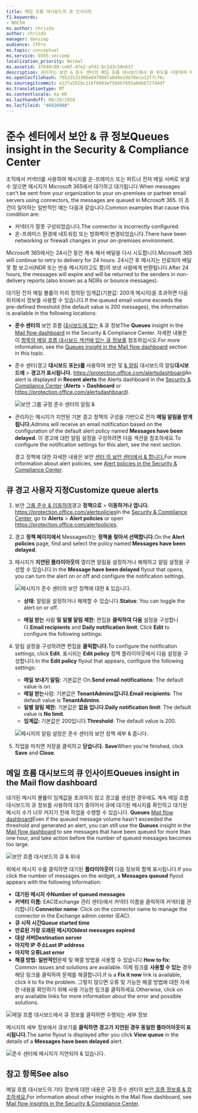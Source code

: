 ```yaml
---
title: 메일 흐름 대시보드의 큐 인사이트
f1.keywords:
- NOCSH
ms.author: chrisda
author: chrisda
manager: dansimp
audience: ITPro
ms.topic: conceptual
ms.service: O365-seccomp
localization_priority: Normal
ms.assetid: 37640c80-ce6f-47e2-afd1-bc1d3c50e637
description: 관리자는 보안 & 준수 센터의 메일 흐름 대시보드에서 큐 위도를 사용하여 아웃바운드 커넥터를 통해 온-프레미스 또는 파트너 조직으로의 실패한 메일 흐름을 모니터링하는 방법을 확인할 수 있습니다.
ms.openlocfilehash: 79523533306e847988fa0d4e2dd70eca22f7c76c
ms.sourcegitcommit: e12fa502bc216f6083ef5666f693a04bb727d4df
ms.translationtype: MT
ms.contentlocale: ko-KR
ms.lasthandoff: 08/20/2020
ms.locfileid: "46826908"
---
```

# <a name="queues-insight-in-the-security--compliance-center"></a><span data-ttu-id="d2106-103">준수 센터에서 보안 & 큐 정보</span><span class="sxs-lookup"><span data-stu-id="d2106-103">Queues insight in the Security & Compliance Center</span></span>

<span data-ttu-id="d2106-104">조직에서 커넥터를 사용하여 메시지를 온-프레미스 또는 파트너 전자 메일 서버로 보낼 수 않으면 메시지가 Microsoft 365에서 대기하고 대기됩니다.</span><span class="sxs-lookup"><span data-stu-id="d2106-104">When messages can't be sent from your organization to your on-premises or partner email servers using connectors, the messages are queued in Microsoft 365.</span></span> <span data-ttu-id="d2106-105">이 조건이 일어하는 일반적인 예는 다음과 같습니다.</span><span class="sxs-lookup"><span data-stu-id="d2106-105">Common examples that cause this condition are:</span></span>

- <span data-ttu-id="d2106-106">커넥터가 잘못 구성되었습니다.</span><span class="sxs-lookup"><span data-stu-id="d2106-106">The connector is incorrectly configured.</span></span>
- <span data-ttu-id="d2106-107">온-프레미스 환경에 네트워킹 또는 방화벽이 변경되었습니다.</span><span class="sxs-lookup"><span data-stu-id="d2106-107">There have been networking or firewall changes in your on-premises environment.</span></span>

<span data-ttu-id="d2106-108">Microsoft 365에서는 24시간 동안 계속 해서 배달을 다시 시도합니다.</span><span class="sxs-lookup"><span data-stu-id="d2106-108">Microsoft 365 will continue to retry to delivery for 24 hours.</span></span> <span data-ttu-id="d2106-109">24시간 후 메시지는 만료되어 배달 못 함 보고서(NDR 또는 반송 메시지라고도 함)의 보낸 사람에게 반환됩니다.</span><span class="sxs-lookup"><span data-stu-id="d2106-109">After 24 hours, the messages will expire and will be returned to the senders in non-delivery reports (also known as a NDRs or bounce messages).</span></span>

<span data-ttu-id="d2106-110">대기된 전자 메일 볼륨이 미리 정의된 임계값(기본값: 200개 메시지)을 초과하면 다음 위치에서 정보를 사용할 수 있습니다.</span><span class="sxs-lookup"><span data-stu-id="d2106-110">If the queued email volume exceeds the pre-defined threshold (the default value is 200 messages), the information is available in the following locations:</span></span>

- <span data-ttu-id="d2106-111">**준수 센터의** 보안 흐름 [대시보드에 있는](mail-flow-insights-v2.md) & 큐 정보</span><span class="sxs-lookup"><span data-stu-id="d2106-111">The **Queues** insight in the [Mail flow dashboard](mail-flow-insights-v2.md) in the Security & Compliance Center.</span></span> <span data-ttu-id="d2106-112">자세한 내용은 이 [항목의 메일 흐름 대시보드 섹션에 있는 큐 정보를](#queues-insight-in-the-mail-flow-dashboard) 참조하십시오.</span><span class="sxs-lookup"><span data-stu-id="d2106-112">For more information, see the [Queues insight in the Mail flow dashboard](#queues-insight-in-the-mail-flow-dashboard) section in this topic.</span></span>
  
- <span data-ttu-id="d2106-113">준수 센터(경고 **대시보드 또는)를** 사용하여 보안 및 [& 알림](https://protection.office.com) 대시보드의 알림**대시보드에** \> **경고가 표시됩니다.** <https://protection.office.com/alertsdashboard></span><span class="sxs-lookup"><span data-stu-id="d2106-113">An alert is displayed in **Recent alerts** the Alerts dashboard in the [Security & Compliance Center](https://protection.office.com) (**Alerts** \> **Dashboard** or <https://protection.office.com/alertsdashboard>).</span></span>

  ![보안 그룹 규정 준수 센터의 알림 &](../../media/mfi-queued-messages-alert.png)

- <span data-ttu-id="d2106-115">관리자는 메시지가 지연된 기본 경고 정책의 구성을 기반으로 전자 **메일 알림을 받게 됩니다.**</span><span class="sxs-lookup"><span data-stu-id="d2106-115">Admins will receive an email notification based on the configuration of the default alert policy named **Messages have been delayed**.</span></span> <span data-ttu-id="d2106-116">이 경고에 대한 알림 설정을 구성하려면 다음 섹션을 참조하세요.</span><span class="sxs-lookup"><span data-stu-id="d2106-116">To configure the notification settings for this alert, see the next section.</span></span>

  <span data-ttu-id="d2106-117">경고 정책에 대한 자세한 내용은 보안 [센터 의 보안 센터에서 & 합니다.](../../compliance/alert-policies.md)</span><span class="sxs-lookup"><span data-stu-id="d2106-117">For more information about alert policies, see [Alert policies in the Security & Compliance Center](../../compliance/alert-policies.md).</span></span>

## <a name="customize-queue-alerts"></a><span data-ttu-id="d2106-118">큐 경고 사용자 지정</span><span class="sxs-lookup"><span data-stu-id="d2106-118">Customize queue alerts</span></span>

1. <span data-ttu-id="d2106-119">보안 [그룹 준수 & 이동하여](https://protection.office.com)경고 **정책으로** \> **이동하거나 엽니다.** <https://protection.office.com/alertpolicies></span><span class="sxs-lookup"><span data-stu-id="d2106-119">In the [Security & Compliance Center](https://protection.office.com), go to **Alerts** \> **Alert policies** or open <https://protection.office.com/alertpolicies>.</span></span>

2. <span data-ttu-id="d2106-120">경고 **정책 페이지에서** Messages라는 **정책을 찾아서 선택합니다.**</span><span class="sxs-lookup"><span data-stu-id="d2106-120">On the **Alert policies** page, find and select the policy named **Messages have been delayed**.</span></span>

3. <span data-ttu-id="d2106-121">메시지가 **지연된 플라이아웃이** 열리면 알림을 설정하거나 해제하고 알림 설정을 구성할 수 있습니다.</span><span class="sxs-lookup"><span data-stu-id="d2106-121">In the **Message have been delayed** flyout that opens, you can turn the alert on or off and configure the notification settings.</span></span>

   ![메시지가 준수 센터의 보안 정책에 대한 & 있습니다.](../../media/mfi-queued-messages-alert-policy.png)

   - <span data-ttu-id="d2106-123">**상태:** 알림을 설정하거나 해제할 수 있습니다.</span><span class="sxs-lookup"><span data-stu-id="d2106-123">**Status**: You can toggle the alert on or off.</span></span>

   - <span data-ttu-id="d2106-124">**메일 받는** 사람 **및 일별 알림 제한:** 편집을 **클릭하여 다음** 설정을 구성합니다.</span><span class="sxs-lookup"><span data-stu-id="d2106-124">**Email recipients** and **Daily notification limit**: Click **Edit** to configure the following settings:</span></span>

4. <span data-ttu-id="d2106-125">알림 설정을 구성하려면 편집을 **클릭합니다.**</span><span class="sxs-lookup"><span data-stu-id="d2106-125">To configure the notification settings, click **Edit**.</span></span> <span data-ttu-id="d2106-126">표시되는 **Edit policy** 정책 플라이아웃에서 다음 설정을 구성합니다.</span><span class="sxs-lookup"><span data-stu-id="d2106-126">In the **Edit policy** flyout that appears, configure the following settings:</span></span>

   - <span data-ttu-id="d2106-127">**메일 보내기 알림:** 기본값은 On.</span><span class="sxs-lookup"><span data-stu-id="d2106-127">**Send email notifications**: The default value is on.</span></span>
   - <span data-ttu-id="d2106-128">**메일 받는**사람: 기본값은 **TenantAdmins입니다.**</span><span class="sxs-lookup"><span data-stu-id="d2106-128">**Email recipients**: The default value is **TenantAdmins**.</span></span>
   - <span data-ttu-id="d2106-129">**일별 알림 제한:** 기본값은 **없음 입니다.**</span><span class="sxs-lookup"><span data-stu-id="d2106-129">**Daily notification limit**: The default value is **No limit**.</span></span>
   - <span data-ttu-id="d2106-130">**임계값:** 기본값은 200입니다.</span><span class="sxs-lookup"><span data-stu-id="d2106-130">**Threshold**: The default value is 200.</span></span>

   ![메시지의 알림 설정은 준수 센터의 보안 정책 세부 & 줍니다.](../../media/mfi-queued-messages-alert-policy-notification-settings.png)

5. <span data-ttu-id="d2106-132">작업을 마치면 저장을 클릭하고 **닫습니다.** **Save**</span><span class="sxs-lookup"><span data-stu-id="d2106-132">When you're finished, click **Save** and **Close**.</span></span>

## <a name="queues-insight-in-the-mail-flow-dashboard"></a><span data-ttu-id="d2106-133">메일 흐름 대시보드의 큐 인사이트</span><span class="sxs-lookup"><span data-stu-id="d2106-133">Queues insight in the Mail flow dashboard</span></span>

<span data-ttu-id="d2106-134">대기된 메시지 볼륨이 임계값을 초과하지 않고 경고를 생성한 경우에도 계속 메일 흐름 대시보드의 큐 정보를 사용하여 대기 중이어서 큐에 대기된 메시지를 확인하고 대기된 메시지 수가 너무 커지기 전에 작업을 수행할 수 있습니다. **Queues** [Mail flow dashboard](mail-flow-insights-v2.md)</span><span class="sxs-lookup"><span data-stu-id="d2106-134">Even if the queued message volume hasn't exceeded the threshold and generated an alert, you can still use the **Queues** insight in the [Mail flow dashboard](mail-flow-insights-v2.md) to see messages that have been queued for more than one hour, and take action before the number of queued messages becomes too large.</span></span>

![보안 흐름 대시보드의 큐 & 위내](../../media/mfi-queues-widget.png)

<span data-ttu-id="d2106-136">위에서 메시지 수를 클릭하면 대기된 **플라이아웃이** 다음 정보와 함께 표시됩니다.</span><span class="sxs-lookup"><span data-stu-id="d2106-136">If you click the number of messages on the widget, a **Messages queued** flyout appears with the following information:</span></span>

- <span data-ttu-id="d2106-137">**대기된 메시지 수**</span><span class="sxs-lookup"><span data-stu-id="d2106-137">**Number of queued messages**</span></span>
- <span data-ttu-id="d2106-138">**커넥터 이름:** EAC(Exchange 관리 센터)에서 커넥터 이름을 클릭하여 커넥터를 관리합니다.</span><span class="sxs-lookup"><span data-stu-id="d2106-138">**Connector name**: Click on the connector name to manage the connector in the Exchange admin center (EAC).</span></span>
- <span data-ttu-id="d2106-139">**큐 시작 시간**</span><span class="sxs-lookup"><span data-stu-id="d2106-139">**Queue started time**</span></span>
- <span data-ttu-id="d2106-140">**만료된 가장 오래된 메시지**</span><span class="sxs-lookup"><span data-stu-id="d2106-140">**Oldest messages expired**</span></span>
- <span data-ttu-id="d2106-141">**대상 서버**</span><span class="sxs-lookup"><span data-stu-id="d2106-141">**Destination server**</span></span>
- <span data-ttu-id="d2106-142">**마지막 IP 주소**</span><span class="sxs-lookup"><span data-stu-id="d2106-142">**Last IP address**</span></span>
- <span data-ttu-id="d2106-143">**마지막 오류**</span><span class="sxs-lookup"><span data-stu-id="d2106-143">**Last error**</span></span>
- <span data-ttu-id="d2106-144">**해결 방법: 일반적인**문제 및 해결 방법을 사용할 수 있습니다.</span><span class="sxs-lookup"><span data-stu-id="d2106-144">**How to fix**: Common issues and solutions are available.</span></span> <span data-ttu-id="d2106-145">이제 링크를 **사용할 수 있는** 경우 해당 링크를 클릭하여 문제를 해결합니다.</span><span class="sxs-lookup"><span data-stu-id="d2106-145">If is a **Fix it now** link is available, click it to fix the problem.</span></span> <span data-ttu-id="d2106-146">그렇지 않으면 오류 및 가능한 해결 방법에 대한 자세한 내용을 확인하기 위해 사용 가능한 링크를 클릭하세요.</span><span class="sxs-lookup"><span data-stu-id="d2106-146">Otherwise, click on any available links for more information about the error and possible solutions.</span></span>

![메일 흐름 대시보드에서 큐 정보를 클릭하면 수행되는 세부 정보](../../media/mfi-queues-details.png)

<span data-ttu-id="d2106-148">메시지의 세부 정보에서 큐보기를 **클릭하면** **경고가 지연된 경우 동일한 플라이아웃이 표시됩니다.**</span><span class="sxs-lookup"><span data-stu-id="d2106-148">The same flyout is displayed after you click **View queue** in the details of a **Messages have been delayed** alert.</span></span>

![준수 센터에 메시지가 지연되어 & 있습니다.](../../media/mfi-queued-messages-alert-details.png)

## <a name="see-also"></a><span data-ttu-id="d2106-150">참고 항목</span><span class="sxs-lookup"><span data-stu-id="d2106-150">See also</span></span>

<span data-ttu-id="d2106-151">메일 흐름 대시보드의 기타 정보에 대한 내용은 규정 준수 센터의 [보안 흐름 정보를 & 참조하세요.](mail-flow-insights-v2.md)</span><span class="sxs-lookup"><span data-stu-id="d2106-151">For information about other insights in the Mail flow dashboard, see [Mail flow insights in the Security & Compliance Center](mail-flow-insights-v2.md).</span></span>
